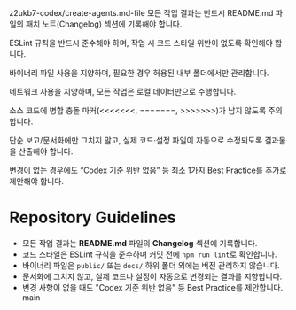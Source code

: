 z2ukb7-codex/create-agents.md-file
모든 작업 결과는 반드시 README.md 파일의 패치 노트(Changelog) 섹션에 기록해야 합니다.

ESLint 규칙을 반드시 준수해야 하며, 작업 시 코드 스타일 위반이 없도록 확인해야 합니다.

바이너리 파일 사용을 지양하며, 필요한 경우 허용된 내부 폴더에서만 관리합니다.

네트워크 사용을 지양하며, 모든 작업은 로컬 데이터만으로 수행합니다.

소스 코드에 병합 충돌 마커(<<<<<<<, =======, >>>>>>>)가 남지 않도록 주의합니다.

단순 보고/문서화에만 그치지 말고, 실제 코드·설정 파일이 자동으로 수정되도록 결과물을 산출해야 합니다.

변경이 없는 경우에도 “Codex 기준 위반 없음” 등 최소 1가지 Best Practice를 추가로 제안해야 합니다.

# Repository Guidelines

- 모든 작업 결과는 **README.md** 파일의 **Changelog** 섹션에 기록합니다.
- 코드 스타일은 ESLint 규칙을 준수하며 커밋 전에 `npm run lint`로 확인합니다.
- 바이너리 파일은 `public/` 또는 `docs/` 하위 폴더 외에는 버전 관리하지 않습니다.
- 문서화에 그치지 않고, 실제 코드나 설정이 자동으로 변경되는 결과를 지향합니다.
- 변경 사항이 없을 때도 "Codex 기준 위반 없음" 등 Best Practice를 제안합니다.
main
